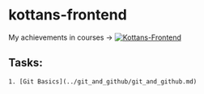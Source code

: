 # kottans-frontend

My achievements in courses -> [![Kottans-Frontend][icon-kottans]][kottans-frontend]


## Tasks: 
	1. [Git Basics](../git_and_github/git_and_github.md)
































[icon-kottans]: https://img.shields.io/badge/%3D(%5E.%5E)%3D-frontend-yellow.svg
[kottans-frontend]: https://github.com/kottans/frontend
